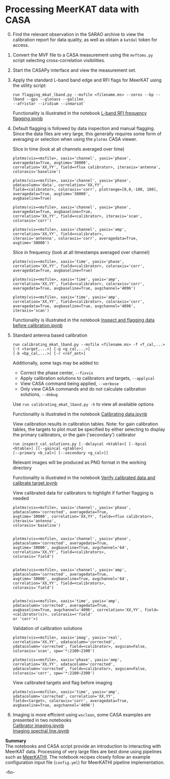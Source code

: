 # Processing MeerKAT data with CASA

0. Find the relevant observation in the SARAO archive to view the calibration report for data quality,
   as well as obtain a `katdal` token for access.

1. Convert the MVF file to a CASA measurement using the `mvftoms.py` script selecting
   cross-correlation visibilities.

2. Start the CASAPy interface and view the measurement set.

3. Apply the standard L-band band edge and RFI flags for MeerKAT using the utility script:
   ```
   run flagging_mkat_lband.py --msfile <filename.ms> --zeros --bp --lband --gps --glonass --galileo
   --afristar --iridium --inmarsat`
   ```
   Functionality is illustrated in the notebook
   [L-band RFI frequency
   flagging.ipynb](https://github.com/ska-sa/MeerKAT-Cookbook/blob/master/casa/L-band%20RFI%20frequency%20flagging.ipynb)

4. Default flagging is followed by data inspection and manual flagging.
   Since the data files are very large, this generally requires some form of averaging or selection
   when using the `plotms` CASA viewer.

   Slice in time (look at all channels averaged over time)
   ```
   plotms(vis=<msfile>, xaxis='channel', yaxis='phase', averagedata=True, avgtime='30000',
   correlation='XX,YY', field=<flux calibrator>, iteraxis='antenna', coloraxis='baseline')

   plotms(vis=<msfile>, xaxis='channel', yaxis='phase', ydatacolumn='data', correlation='XX,YY',
   field=<calibrator>, coloraxis='corr', plotrange=[0,0,-180, 180], averagedata=True, avgtime='30000',
   avgbaseline=True)

   plotms(vis=<msfile>, xaxis='channel', yaxis='phase', averagedata=True, avgbaseline=True,
   correlation='XX,YY', field=<calibrator>, iteraxis='scan', coloraxis='corr')

   plotms(vis=<msfile>, xaxis='channel', yaxis='amp',  correlation='XX,YY', field=<calibrator>,
   iteraxis='antenna', coloraxis='corr', averagedata=True, avgtime='30000')
   ```

   Slice in frequency (look at all timestamps averaged over channel)
   ```
   plotms(vis=<msfile>, xaxis='time', yaxis='phase', correlation='XX,YY', field=<calibrator>, coloraxis='corr',
   averagedata=True, avgbaseline=True)

   plotms(vis=<msfile>, xaxis='time', yaxis='amp', correlation='XX,YY', field=<calibrator>, coloraxis='corr',
   averagedata=True, avgbaseline=True, avgchannel='4096')

   plotms(vis=<msfile>, xaxis='time', yaxis='amp', correlation='XX,YY', field=<calibrator>, coloraxis='corr',
   averagedata=True, avgbaseline=True, avgchannel='4096', iteraxis='scan')
   ```

   Functionality is illustrated in the notebook
   [Inspect and flagging data before calibration.ipynb](https://github.com/ska-sa/MeerKAT-Cookbook/blob/master/casa/Inspect%20and%20flagging%20data%20before%20calibration.ipynb)

5. Standard antenna based calibration
   ```
   run calibrating_mkat_lband.py --msfile <filename.ms> -f <f_cal,...> [-t <target,...>] [-g <g_cal,...>]
   [-b <bp_cal,...>] [-r <ref_ant>]
   ```
   Additionally, some tags may be added to:
   * Correct the phase center, `--fixvis`
   * Apply calibration solutions to calibrators and targets, `--applycal`
   * View CASA command being applied, `--verbose`
   * Only view CASA commands and do not calculate calibration solutions, `--debug`

   Use `run calibrating_mkat_lband.py -h` to view all available options

   Functionality is illustrated in the notebook
   [Calibrating data.ipynb](https://github.com/ska-sa/MeerKAT-Cookbook/blob/master/casa/Calibrating%20data.ipynb)

   View calibration results in calibration tables.
   Note: for gain calibration tables, the targets to plot must be specified by either selecting
   to display the primary calibrators, or the gain ('secondary') calibrator
   ```
   run inspect_cal_solutions.py [--delaycal <ktable>] [--bpcal <btable>] [[--gaincal <gtable>]
   [--primary <b_cal>] [--secondary <g_cal>]]
   ```
   Relevant images will be produced as PNG format in the working directory

   Functionality is illustrated in the notebook
   [Verify calibrated data and calibrate target.ipynb](https://github.com/ska-sa/MeerKAT-Cookbook/blob/master/casa/Verify%20calibrated%20data%20and%20calibrate%20target.ipynb)

   View calibrated data for calibrators to highlight if further flagging is needed
   ```
   plotms(vis=<msfile>, xaxis='channel', yaxis='phase', ydatacolumn='corrected', averagedata=True,
   avgtime='30000', correlation='XX,YY', field=<flux calibrator>, iteraxis='antenna',
   coloraxis='baseline')


   plotms(vis=<msfile>, xaxis='channel', yaxis='phase', ydatacolumn='corrected', averagedata=True,
   avgtime='30000', avgbaseline=True, avgchannel='64', correlation='XX,YY', field=<calibrators>,
   coloraxis='field')


   plotms(vis=<msfile>, xaxis='channel', yaxis='amp', ydatacolumn='corrected', averagedata=True,
   avgtime='30000', avgbaseline=True, avgchannel='64', correlation='XX,YY', field=<calibrators>,
   coloraxis='field')


   plotms(vis=<msfile>, xaxis='time', yaxis='amp', ydatacolumn='corrected', averagedata=True,
   avgbaseline=True, avgchannel='4096', correlation='XX,YY', field=<calibrator(s)>, coloraxis=<'field'
   or 'corr'>)
   ```

   Validation of calibration solutions
   ```
   plotms(vis=<msfile>, xaxis='imag', yaxis='real', correlation='XX,YY', xdatacolumn='corrected',
   ydatacolumn='corrected', field=<calibrator>, avgscan=False, coloraxis='scan', spw='*:2100~2300')

   plotms(vis=<msfile>, xaxis='phase', yaxis='amp', correlation='XX,YY', xdatacolumn='corrected',
   ydatacolumn='corrected', field=<calibrator>, avgscan=False, coloraxis='corr', spw='*:2100~2300')
   ```

   View calibrated targets and flag before imaging
   ```
   plotms(vis=<msfile>, xaxis='time', yaxis='amp', ydatacolumn='corrected', correlation='XX,YY',
   field=<target>, coloraxis='corr', averagedata=True, avgbaseline=True, avgchannel='4096')
   ```

6. Imaging is more efficient using `wsclean`, some CASA examples are presented in two notebooks    
   [Calibrator imaging.ipynb](https://github.com/ska-sa/MeerKAT-Cookbook/blob/master/casa/Calibrator%20imaging.ipynb)    
   [Imaging spectral line.ipynb](https://github.com/ska-sa/MeerKAT-Cookbook/blob/master/casa/Imaging%20spectral%20line.ipynb)


**Summary**    
The notebooks and CASA script provide an introduction to interacting with MeerKAT data.
Processing of very large files are best done using pipelines such as [MeerKATHI](https://pypi.org/project/meerkathi/).
The notebook recipes closely follow an example configuration input file (`config.yml`) for MeerKATHI pipeline implementation.

-fin-
